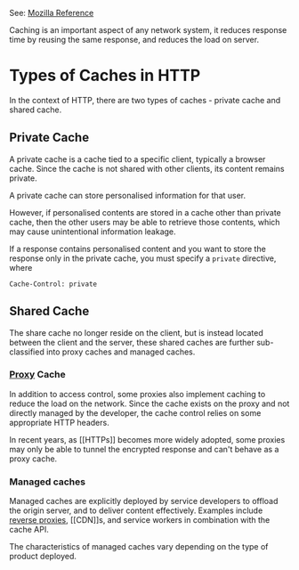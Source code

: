 See: [Mozilla Reference](https://developer.mozilla.org/en-US/docs/Web/HTTP/Caching)

Caching is an important aspect of any network system, it reduces response time by reusing the same response, and reduces the load on server.

# Types of Caches in HTTP
In the context of HTTP, there are two types of caches - private cache and shared cache.
## Private Cache
A private cache is a cache tied to a specific client, typically a browser cache. Since the cache is not shared with other clients, its content remains private.

A private cache can store personalised information for that user.

However, if personalised contents are stored in a cache other than private cache, then the other users may be able to retrieve those contents, which may cause unintentional information leakage.

If a response contains personalised content and you want to store the response only in the private cache, you must specify a `private` directive, where

```
Cache-Control: private
```

## Shared Cache
The share cache no longer reside on the client, but is instead located between the client and the server, these shared caches are further sub-classified into proxy caches and managed caches.

### [Proxy](Network%20Proxies.md) Cache
In addition to access control, some proxies also implement caching to reduce the load on the network. Since the cache exists on the proxy and not directly managed by the developer, the cache control relies on some appropriate HTTP headers.

In recent years, as [[HTTPs]] becomes more widely adopted, some proxies may only be able to tunnel the encrypted response and can't behave as a proxy cache.

### Managed caches
Managed caches are explicitly deployed by service developers to offload the origin server, and to deliver content effectively. Examples include [reverse proxies](Network%20Proxies), [[CDN]]s, and service workers in combination with the cache API.

The characteristics of managed caches vary depending on the type of product deployed.


